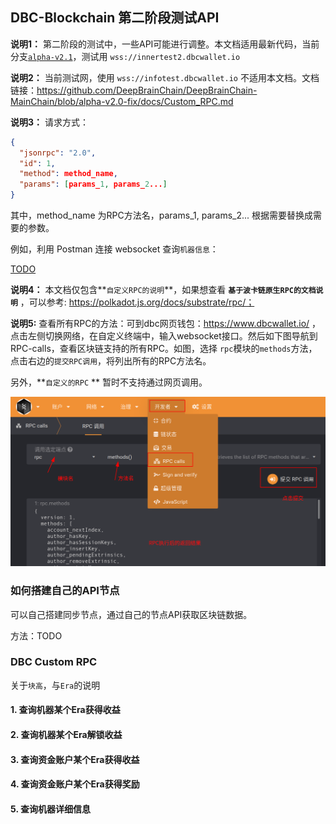 ## DBC-Blockchain 第二阶段测试API

**说明1：** 第二阶段的测试中，一些API可能进行调整。本文档适用最新代码，当前分支[`alpha-v2.1`](https://github.com/DeepBrainChain/DeepBrainChain-MainChain/tree/alpha-v2.1)，测试用 `wss://innertest2.dbcwallet.io`

**说明2：** 当前测试网，使用 `wss://infotest.dbcwallet.io` 不适用本文档。文档链接：https://github.com/DeepBrainChain/DeepBrainChain-MainChain/blob/alpha-v2.0-fix/docs/Custom_RPC.md

**说明3：** 请求方式：

```json
{
  "jsonrpc": "2.0",
  "id": 1,
  "method": method_name,
  "params": [params_1, params_2...]
}    
```

其中，method_name 为RPC方法名，params_1, params_2... 根据需要替换成需要的参数。

例如，利用 Postman 连接 websocket 查询`机器信息`：

[TODO]()

**说明4：** 本文档仅包含**`自定义RPC的说明`**，如果想查看 **`基于波卡链原生RPC的文档说明`** ，可以参考: https://polkadot.js.org/docs/substrate/rpc/；

**说明5:**  查看所有RPC的方法：可到dbc网页钱包：https://www.dbcwallet.io/ ，点击左侧切换网络，在自定义终端中，输入websocket接口。然后如下图导航到RPC-calls，查看区块链支持的所有RPC。如图，选择 `rpc`模块的`methods`方法，点击右边的`提交RPC调用`，将列出所有的RPC方法名。

另外，**`自定义的RPC` ** 暂时不支持通过网页调用。

![image-20210813113734192](README.assets/image-20210813113734192.png)

### 如何搭建自己的API节点

可以自己搭建同步节点，通过自己的节点API获取区块链数据。

方法：TODO

### DBC Custom RPC

关于`块高`，与`Era`的说明

#### 1. 查询机器某个Era获得收益



#### 2. 查询机器某个Era解锁收益



#### 3. 查询资金账户某个Era获得收益



#### 4. 查询资金账户某个Era获得奖励



#### 5. 查询机器详细信息

